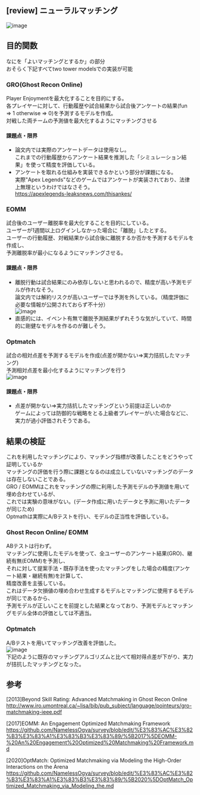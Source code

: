 ## [review] ニューラルマッチング  
![image](https://user-images.githubusercontent.com/54636129/196291236-9a74373a-ad23-4346-bd44-00ebcd2ebfe9.png)  

## 目的関数  
なにを「よいマッチングとするか」の部分  
おそらく下記すべてtwo tower modelsでの実装が可能  
### GRO(Ghost Recon Online)  
Player Enjoymentを最大化することを目的にする。  
各プレイヤーに対して、行動履歴や試合結果から試合後アンケートの結果(fun ⇒ 1 otherwise ⇒ 0)を予測するモデルを作成。  
対戦した両チームの予測値を最大化するようにマッチングさせる  

#### 課題点・限界  
- 論文内では実際のアンケートデータは使用なし。  
  これまでの行動履歴からアンケート結果を推測した「シミュレーション結果」を使って精度を評価している。  
- アンケートを取れる仕組みを実装できるかという部分が課題になる。  
  実際"Apex Legends"などのゲームではアンケートが実装されており、法律上無理というわけではなさそう。  
  https://apexlegends-leaksnews.com/thisankes/

### EOMM  
試合後のユーザー離脱率を最大化することを目的にしている。  
ユーザーが1週間以上ログインしなかった場合に「離脱」したとする。  
ユーザーの行動履歴、対戦結果から試合後に離脱するか否かを予測するモデルを作成し、  
予測離脱率が最小になるようにマッチングさせる。  

#### 課題点・限界  
- 離脱行動は試合結果にのみ依存しないと思われるので、精度が高い予測モデルが作れなそう。  
  論文内では解約リスクが高いユーザーでは予測を外している。（精度評価に必要な情報が公開されておらず不十分）      
  ![image](https://user-images.githubusercontent.com/54636129/196284383-d8da7395-ea1a-4f5a-aa8e-db6ca19207ff.png)  
- 直感的には、イベント有無で離脱予測結果がずれそうな気がしていて、時間的に剛健なモデルを作るのが難しそう。  
  
### Optmatch  
試合の相対点差を予測するモデルを作成(点差が開かない⇒実力拮抗したマッチング)  
予測相対点差を最小化するようにマッチングを行う    
![image](https://user-images.githubusercontent.com/54636129/196285472-566d0b2f-9c93-46ba-be3f-c602d4ca13b4.png)  

#### 課題点・限界  
- 点差が開かない⇒実力拮抗したマッチングという前提は正しいのか  
  ゲームによっては防御的な戦略をとる上級者プレイヤーがいた場合などに、実力が過小評価されそうである。  

## 結果の検証  
これを利用したマッチングにより、マッチング指標が改善したことをどうやって証明しているか  
マッチングの評価を行う際に課題となるのは成立していないマッチングのデータは存在しないことである。  
GRO / EOMMはこれをマッチングの際に利用した予測モデルの予測値を用いて埋め合わせているが、  
これでは実験の意味がない。(データ作成に用いたデータと予測に用いたデータが同じため)  
Optmathは実際にA/Bテストを行い、モデルの正当性を評価している。

### Ghost Recon Online/ EOMM  
ABテストは行わず。  
マッチングに使用したモデルを使って、全ユーザーのアンケート結果(GRO)、継続有無(EOMM)を予測し、  
それに対して提案手法・既存手法を使ったマッチングをした場合の精度(アンケート結果・継続有無)を計算して、  
精度改善を主張している。  
これはデータ欠損値の埋め合わせ生成するモデルとマッチングに使用するモデルが同じであるから、  
予測モデルが正しいことを前提とした結果となっており、予測モデルとマッチングモデル全体の評価としては不適当。  
  
### Optmatch  
A/Bテストを用いてマッチング改善を評価した。  
![image](https://user-images.githubusercontent.com/54636129/195833762-035ad643-cbb3-4364-b208-4ac859971671.png)  
下記のように既存のマッチングアルゴリズムと比べて相対得点差が下がり、実力が拮抗したマッチングとなった。  

## 参考  
[2013]Beyond Skill Rating: Advanced Matchmaking in Ghost Recon Online  
http://www.iro.umontreal.ca/~lisa/bib/pub_subject/language/pointeurs/gro-matchmaking-ieee.pdf  
  
[2017]EOMM: An Engagement Optimized Matchmaking Framework  
https://github.com/NamelessOgya/survey/blob/edit/%E3%83%AC%E3%82%B3%E3%83%A1%E3%83%B3%E3%83%89/%5B2017%5DEOMM-%20An%20Engagement%20Optimized%20Matchmaking%20Framework.md  
  
[2020]OptMatch: Optimized Matchmaking via Modeling the High-Order Interactions on the Arena  
https://github.com/NamelessOgya/survey/blob/edit/%E3%83%AC%E3%82%B3%E3%83%A1%E3%83%B3%E3%83%89/%5B2020%5DOptMatch_Optimized_Matchmaking_via_Modeling_the.md
